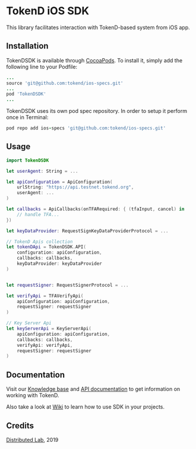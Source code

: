# TokenD iOS SDK

This library facilitates interaction with TokenD-based system from iOS app.

## Installation

TokenDSDK is available through [CocoaPods](http://cocoapods.org). To install
it, simply add the following line to your Podfile:

```ruby
...
source 'git@github.com:tokend/ios-specs.git'
...
pod 'TokenDSDK'
...
```

TokenDSDK uses its own pod spec repository. In order to setup it perform once in Terminal:

```ruby
pod repo add ios-specs 'git@github.com:tokend/ios-specs.git'
```

## Usage
```swift
import TokenDSDK

let userAgent: String = ...

let apiConfiguration = ApiConfiguration(
    urlString: "https://api.testnet.tokend.org",
    userAgent: ...
)

let callbacks = ApiCallbacks(onTFARequired: { (tfaInput, cancel) in 
    // handle TFA...
})

let keyDataProvider: RequestSignKeyDataProviderProtocol = ...

// TokenD Apis collection
let tokenDApi = TokenDSDK.API(
    configuration: apiConfiguration,
    callbacks: callbacks,
    keyDataProvider: keyDataProvider
)


let requestSigner: RequestSignerProtocol = ...

let verifyApi = TFAVerifyApi(
    apiConfiguration: apiConfiguration,
    requestSigner: requestSigner
)

// Key Server Api
let keyServerApi = KeyServerApi(
    apiConfiguration: apiConfiguration,
    callbacks: callbacks,
    verifyApi: verifyApi,
    requestSigner: requestSigner
)
```

## Documentation
Visit our [Knowledge base](https://tokend.gitbook.io/knowledge-base/) and [API documentation](https://tokend.gitlab.io/docs) to get information on working with TokenD.

Also take a look at [Wiki](https://github.com/tokend/ios-sdk/wiki) to learn how to use SDK in your projects.

## Credits
<a href="https://distributedlab.com/" target="_blank">Distributed Lab</a>, 2019